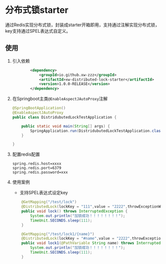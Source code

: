 # 分布式锁starter
  通过Redis实现分布式锁，封装成starter开箱即用，支持通过注解实现分布式锁，key支持通过SPEL表达式自定义。

## 使用
1. 引入依赖

   ```xml
           <dependency>
               <groupId>io.github.xw-zzz</groupId>
               <artifactId>xw-distributed-lock-starter</artifactId>
               <version>1.0.0-RELEASE</version>
           </dependency>
   ```

2. 在Springboot主类`@EnableAspectJAutoProxy`注解

   ```java
   @SpringBootApplication()
   @EnableAspectJAutoProxy
   public class DistridubutedLockTestApplication {
   
       public static void main(String[] args) {
           SpringApplication.run(DistridubutedLockTestApplication.class, args);
       }
   
   }
   
   ```

3. 配置redis配置

   ```properties
   spring.redis.host=xxxx
   spring.redis.port=6379
   spring.redis.password=xxx
   ```

4. 使用案例

   * 支持SPEL表达式设定key

   ```java
       @GetMapping("/test/lock")
       @DistributedLock(lockKey = "111",value = "2222",throwExceptionWhenLockFailed = true)
       public void lock() throws InterruptedException {
           System.out.println("加锁成功！！！！！！！！");
           TimeUnit.SECONDS.sleep(111); 
       }
   
       @GetMapping("/test/lock1/{name}")
       @DistributedLock(lockKey = "#name",value = "2222",throwExceptionWhenLockFailed = true)
       public void lock1(@PathVariable String name) throws InterruptedException {
           System.out.println("加锁成功！！！！！！！！");
           TimeUnit.SECONDS.sleep(111); 
       }
   ```

   

